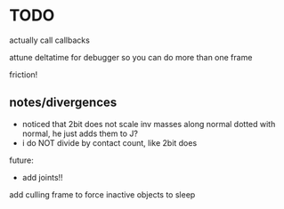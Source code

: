 # TODO

actually call callbacks

attune deltatime for debugger so you can do more than one frame

friction!

## notes/divergences

- noticed that 2bit does not scale inv masses along normal dotted with normal, he just adds them to J?
- i do NOT divide by contact count, like 2bit does

future:

- add joints!!

add culling frame to force inactive objects to sleep
